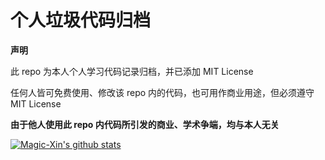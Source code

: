 # 个人垃圾代码归档

<b>声明</b>

此 repo 为本人个人学习代码记录归档，并已添加 MIT License

任何人皆可免费使用、修改该 repo 内的代码，也可用作商业用途，但必须遵守 MIT License

<b>由于他人使用此 repo 内代码所引发的商业、学术争端，均与本人无关</b>

[![Magic-Xin's github stats](https://github-readme-stats.vercel.app/api?username=Magic-Xin&show_icons=true&count_private=true)](https://github.com/anuraghazra/github-readme-stats)
